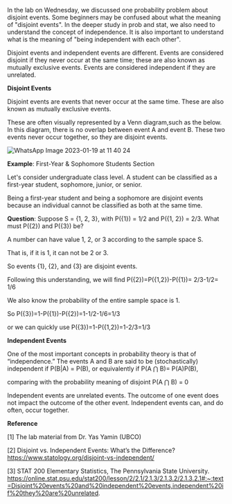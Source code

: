 In the lab on Wednesday, we discussed one probability problem about disjoint events. 
Some beginners may be confused about what the meaning of "disjoint events". 
In the deeper study in prob and stat, we also need to understand the concept of independence. 
It is also important to understand what is the meaning of "being independent with each other".

Disjoint events and independent events are different. 
Events are considered disjoint if they never occur at the same time; these are also known as mutually exclusive events. 
Events are considered independent if they are unrelated.

**Disjoint Events**

Disjoint events are events that never occur at the same time. These are also known as mutually exclusive events. 

These are often visually represented by a Venn diagram,such as the below.
In this diagram, there is no overlap between event A and event B. These two events never occur together, so they are disjoint events.

![WhatsApp Image 2023-01-19 at 11 40 24](https://user-images.githubusercontent.com/65377692/213543598-93e6c713-8fcf-426e-86a6-f6bc8d423c78.jpg)

**Example**: First-Year & Sophomore Students Section

Let's consider undergraduate class level. A student can be classified as a first-year student, sophomore, junior, or senior.

Being a first-year student and being a sophomore are disjoint events because an individual cannot be classified as both at the same time. 

**Question**: Suppose S = {1, 2, 3}, with P({1}) = 1/2 and P({1, 2}) = 2/3. What must P({2}) and P({3}) be? 

A number can have value 1, 2, or 3 according to the sample space S.

That is, if it is 1, it can not be 2 or 3.

So events {1}, {2}, and {3} are disjoint events.

Following this understanding, we will find P({2})=P({1,2})-P({1})= 2/3-1/2= 1/6

We also know the probability of the entire sample space is 1.

So P({3})=1-P({1})-P({2})=1-1/2-1/6=1/3

or we can quickly use P({3})=1-P({1,2})=1-2/3=1/3

**Independent Events**

One of the most important concepts in probability theory is that of “independence.” The events A and B are said to be (stochastically) independent if P(B|A) = P(B), or equivalently if P(A ⋂ B)= P(A)P(B), 

comparing with the probability meaning of disjoint P(A ⋂ B) = 0

Independent events are unrelated events. The outcome of one event does not impact the outcome of the other event. Independent events can, and do often, occur together.


**Reference**

[1] The lab material from Dr. Yas Yamin (UBCO)

[2] Disjoint vs. Independent Events: What’s the Difference? https://www.statology.org/disjoint-vs-independent/

[3] STAT 200 Elementary Statistics, The Pennsylvania State University.
https://online.stat.psu.edu/stat200/lesson/2/2.1/2.1.3/2.1.3.2/2.1.3.2.1#:~:text=Disjoint%20events%20and%20independent%20events,independent%20if%20they%20are%20unrelated.
